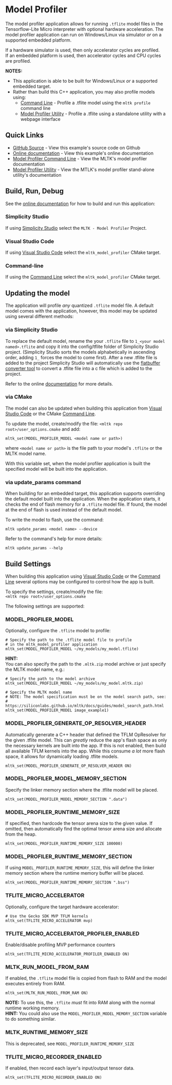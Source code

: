 # Model Profiler

The model profiler application allows for running `.tflite` model files in the Tensorflow-Lite Micro interpreter with optional hardware acceleration.
The model profiler application can run on Windows/Linux via simulator _or_ on a supported embedded platform.

If a hardware simulator is used, then only accelerator cycles are profiled.  
If an embedded platform is used, then accelerator cycles and CPU cycles are profiled.


__NOTES:__  
- This application is able to be built for Windows/Linux _or_ a supported embedded target.
- Rather than build this C++ application, you may also profile models using:  
  - [Command Line](https://siliconlabs.github.io/mltk/docs/guides/model_profiler.html) - Profile a .tflite model using the `mltk profile` command line
  - [Model Profiler Utility](https://siliconlabs.github.io/mltk/docs/guides/model_profiler_utility.html) - Profile a .tflite using a standalone utility with a webpage interface


## Quick Links

- [GitHub Source](https://github.com/SiliconLabs/mltk/tree/master/cpp/shared/apps/model_profiler) - View this example's source code on Github
- [Online documentation](https://siliconlabs.github.io/mltk/docs/cpp_development/examples/model_profiler.html) - View this example's online documentation
- [Model Profiler Command Line](https://siliconlabs.github.io/mltk/docs/guides/model_profiler.html) - View the MLTK's model profiler documentation
- [Model Profiler Utility](https://siliconlabs.github.io/mltk/docs/guides/model_profiler_utility.html) - View the MTLK's model profiler stand-alone utility's documentation



## Build, Run, Debug

See the [online documentation](https://siliconlabs.github.io/mltk/docs/cpp_development/index.html) for how to build and run this application:


### Simplicity Studio

If using [Simplicity Studio](https://siliconlabs.github.io/mltk/docs/cpp_development/simplicity_studio.html) select the `MLTK - Model Profiler` Project.

### Visual Studio Code
If using [Visual Studio Code](https://siliconlabs.github.io/mltk/docs/cpp_development/vscode.html) select the `mltk_model_profiler` CMake target.

### Command-line

If using the [Command Line](https://siliconlabs.github.io/mltk/docs/cpp_development/command_line.html) select the `mltk_model_profiler` CMake target.  



## Updating the model

The application will profile _any_ quantized `.tflite` model file. 
A default model comes with the application, however, this model may be updated 
using several different methods:


### via Simplicity Studio

To replace the default model, rename the your `.tflite` file to
`1_<your model named>.tflite` and copy it into the config/tflite folder of Simplicity Studio
project. (Simplicity Studio sorts the models alphabetically in ascending order, adding `1_` 
forces the model to come first). After a new .tflite file is added to the 
project Simplicity Studio will automatically use the 
[flatbuffer converter tool](https://docs.silabs.com/gecko-platform/latest/machine-learning/tensorflow/flatbuffer-conversion)
to convert a .tflite file into a c file which is added to the project.

Refer to the online [documentation](https://docs.silabs.com/gecko-platform/latest/machine-learning/tensorflow/guide-replace-model#updating-or-replacing-the--tflite-file-in-a-project) for more details.


### via CMake

The model can also be updated when building this application from [Visual Studio Code](https://siliconlabs.github.io/mltk/docs/cpp_development/vscode.html)
or the CMake [Command Line](https://siliconlabs.github.io/mltk/docs/command_line.html).

To update the model, create/modify the file: `<mltk repo root>/user_options.cmake`
and add:

```
mltk_set(MODEL_PROFILER_MODEL <model name or path>)
```

where `<model name or path>` is the file path to your model's `.tflite` 
or the MLTK model name.

With this variable set, when the model profiler application is built the 
specified model will be built into the application.


### via update_params command

When building for an embedded target, this application supports overriding the default model built into the application.
When the application starts, it checks the end of flash memory for a `.tflite` model file. If found, the model
at the end of flash is used instead of the default model.

To write the model to flash, use the command:

```shell
mltk update_params <model name> --device
```

Refer to the command's help for more details:

```shell
mltk update_params --help
```




## Build Settings

When building this application using [Visual Studio Code](https://siliconlabs.github.io/mltk/docs/cpp_development/vscode.html) 
or the [Command Line](https://siliconlabs.github.io/mltk/docs/cpp_development/command_line.html) several options may be configured 
to control how the app is built.

To specify the settings, create/modify the file:  
`<mltk repo root>/user_options.cmake`


The following settings are supported:


### MODEL_PROFILER_MODEL

Optionally, configure the `.tflite` model to profile:

```shell
# Specify the path to the .tflite model file to profile
# in the mltk_model_profiler application
mltk_set(MODEL_PROFILER_MODEL ~/my_models/my_model.tflite)
```

__HINT:__  
You can also specify the path to the `.mltk.zip` model archive or just specify the MLTK model name, e.g.:

```shell
# Specify the path to the model archive
mltk_set(MODEL_PROFILER_MODEL ~/my_models/my_model.mltk.zip)

# Specify the MLTK model name
# NOTE: The model specification must be on the model search path, see:
#       https://siliconlabs.github.io/mltk/docs/guides/model_search_path.html
mltk_set(MODEL_PROFILER_MODEL image_example1)
```


### MODEL_PROFILER_GENERATE_OP_RESOLVER_HEADER

Automatically generate a C++ header that defined the TFLM OpResolver
for the given .tflite model. This can *greatly* reduce the app's flash space
as only the necessary kernels are built into the app.
If this is not enabled, then build all available TFLM kernels into the app.
While this consume *a lot* more flash space,
it allows for dynamically loading .tflite models.

```shell
mltk_set(MODEL_PROFILER_GENERATE_OP_RESOLVER_HEADER ON)
```


### MODEL_PROFILER_MODEL_MEMORY_SECTION

Specify the linker memory section where the .tflite model will be placed.

```shell
mltk_set(MODEL_PROFILER_MODEL_MEMORY_SECTION ".data")
```

### MODEL_PROFILER_RUNTIME_MEMORY_SIZE

If specified, then hardcode the tensor arena size to the given value.
If omitted, then automatically find the optimal tensor arena size and
allocate from the heap.

```shell
mltk_set(MODEL_PROFILER_RUNTIME_MEMORY_SIZE 100000)
```

### MODEL_PROFILER_RUNTIME_MEMORY_SECTION

If using `MODEL_PROFILER_RUNTIME_MEMORY_SIZE`, this will define the
linker memory section where the runtime memory buffer will be placed.

```shell
mltk_set(MODEL_PROFILER_RUNTIME_MEMORY_SECTION ".bss")
```



### TFLITE_MICRO_ACCELERATOR

Optionally, configure the target hardware accelerator:

```shell
# Use the Gecko SDK MVP TFLM kernels
mltk_set(TFLITE_MICRO_ACCELERATOR mvp)
```


### TFLITE_MICRO_ACCELERATOR_PROFILER_ENABLED

Enable/disable profiling MVP performance counters

```shell
mltk_set(TFLITE_MICRO_ACCELERATOR_PROFILER_ENABLED ON)
```


### MLTK_RUN_MODEL_FROM_RAM

If enabled, the `.tflite` model file is copied from flash to RAM
and the model executes entirely from RAM.

```shell
mltk_set(MLTK_RUN_MODEL_FROM_RAM ON)
```

__NOTE:__ To use this, the `.tflite` _must_ fit into RAM along with the normal runtime working memory.  
__HINT:__ You could also use the `MODEL_PROFILER_MODEL_MEMORY_SECTION` variable to do something similar.


### MLTK_RUNTIME_MEMORY_SIZE

This is deprecated, see `MODEL_PROFILER_RUNTIME_MEMORY_SIZE`


### TFLITE_MICRO_RECORDER_ENABLED

If enabled, then record each layer's input/output tensor data.

```shell
mltk_set(TFLITE_MICRO_RECORDER_ENABLED ON)
```
